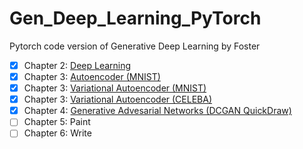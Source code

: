 # Gen_Deep_Learning_PyTorch
Pytorch code version of Generative Deep Learning by Foster

- [x] Chapter 2: [Deep Learning](https://github.com/abahl9/Gen_Deep_Learning_PyTorch/blob/main/CNN_Deep_Gen_Learning.ipynb)
- [x] Chapter 3: [Autoencoder (MNIST)](https://github.com/abahl9/Gen_Deep_Learning_PyTorch/blob/main/AutoEncoder_Deep_Gen_Learning.ipynb)
- [x] Chapter 3: [Variational Autoencoder (MNIST)](https://github.com/abahl9/Gen_Deep_Learning_PyTorch/blob/main/VariationalAutoEncoder_Deep_Gen_Learning.ipynb)
- [x] Chapter 3: [Variational Autoencoder (CELEBA)](https://github.com/abahl9/Gen_Deep_Learning_PyTorch/blob/main/CelebA_VariationalAutoEncoder_Deep_Gen_Learning.ipynb)
- [x] Chapter 4: [Generative Advesarial Networks (DCGAN QuickDraw)](https://github.com/abahl9/Gen_Deep_Learning_PyTorch/blob/main/DCGAN_Ganimals_Deep_Gen_Learning.ipynb)
- [ ] Chapter 5: Paint
- [ ] Chapter 6: Write
